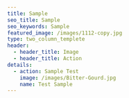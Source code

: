 ```yaml
---
title: Sample
seo_title: Sample
seo_keywords: Sample
featured_image: /images/1112-copy.jpg
type: two_column_templete
header:
  - header_title: Image
  - header_title: Action
details:
  - action: Sample Test
    image: /images/Bitter-Gourd.jpg
    name: Test Sample
---
```


